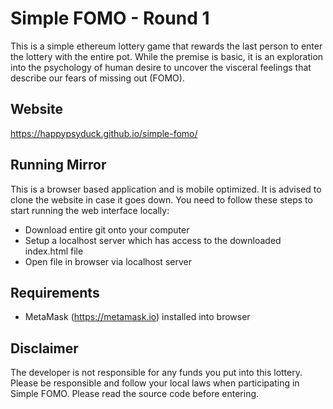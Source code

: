 # Simple FOMO - Round 1
This is a simple ethereum lottery game that rewards the last person to enter the lottery with the entire pot. While the premise is basic, it is an exploration into the psychology of human desire to uncover the visceral feelings that describe our fears of missing out (FOMO).

## Website
https://happypsyduck.github.io/simple-fomo/

## Running Mirror
This is a browser based application and is mobile optimized. It is advised to clone the website in case it goes down. You need to follow these steps to start running the web interface locally:
* Download entire git onto your computer
* Setup a localhost server which has access to the downloaded index.html file
* Open file in browser via localhost server

## Requirements
* MetaMask (https://metamask.io) installed into browser

## Disclaimer
The developer is not responsible for any funds you put into this lottery. Please be responsible and follow your local laws when participating in Simple FOMO. Please read the source code before entering.
